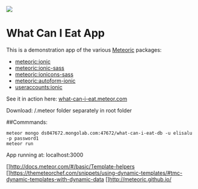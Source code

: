 ![](http://f.cl.ly/items/391y4708420P0H001k1G/meteoric.png)

# What Can I Eat App 

This is a demonstration app of the various [Meteoric](https://github.com/meteoric) packages:

- [meteoric:ionic](https://github.com/meteoric/meteor-ionic)
- [meteoric:ionic-sass](https://github.com/meteoric/ionic-sass)
- [meteoric:ionicons-sass](https://github.com/meteoric/ionicons-sass)
- [meteoric:autoform-ionic](https://github.com/meteoric/autoform-ionic)
- [useraccounts:ionic](https://github.com/meteoric/useraccounts-ionic)

See it in action here: [what-can-i-eat.meteor.com](http://what-can-i-eat.meteor.com)

Download: /.meteor folder separately in root folder 

##Commmands:
```
meteor mongo ds047672.mongolab.com:47672/what-can-i-eat-db -u elisalu -p password1
meteor run 
```
App running at: localhost:3000 

[]http://docs.meteor.com/#/basic/Template-helpers
[]https://themeteorchef.com/snippets/using-dynamic-templates/#tmc-dynamic-templates-with-dynamic-data
[]http://meteoric.github.io/